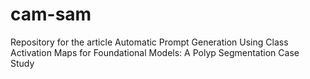 # cam-sam
Repository for the article Automatic Prompt Generation Using Class Activation Maps for Foundational Models: A Polyp Segmentation Case Study
